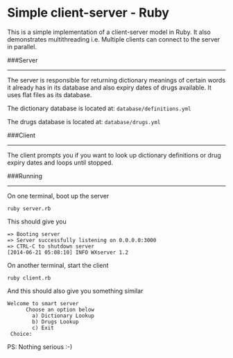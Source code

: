 Simple client-server - Ruby
============================

This is a simple implementation of a client-server model in Ruby. It also demonstrates multithreading i.e. Multiple clients can connect to the server in parallel.

###Server

---

The server is responsible for returning dictionary meanings of certain words it already has in its database and also expiry dates of drugs available. It uses flat files as its database.

The dictionary database is located at: `database/definitions.yml`

The drugs database is located at: `database/drugs.yml`

###Client

---
The client prompts you if you want to look up dictionary definitions or drug expiry dates and loops until stopped.

###Running

---
On one terminal, boot up the server

```
ruby server.rb

```

This should give you

```
=> Booting server
=> Server successfully listening on 0.0.0.0:3000
=> CTRL-C to shutdown server
[2014-06-21 05:08:10] INFO WXserver 1.2

```

On another terminal, start the client

```
ruby client.rb

```

And this should also give you something similar

```
Welcome to smart server
      Choose an option below
        a) Dictionary Lookup
        b) Drugs Lookup
        c) Exit
 Choice:
```


PS: Nothing serious :-)
